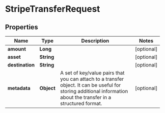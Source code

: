 

# StripeTransferRequest


## Properties

| Name | Type | Description | Notes |
|------------ | ------------- | ------------- | -------------|
|**amount** | **Long** |  |  [optional] |
|**asset** | **String** |  |  [optional] |
|**destination** | **String** |  |  [optional] |
|**metadata** | **Object** | A set of key/value pairs that you can attach to a transfer object. It can be useful for storing additional information about the transfer in a structured format.  |  [optional] |




